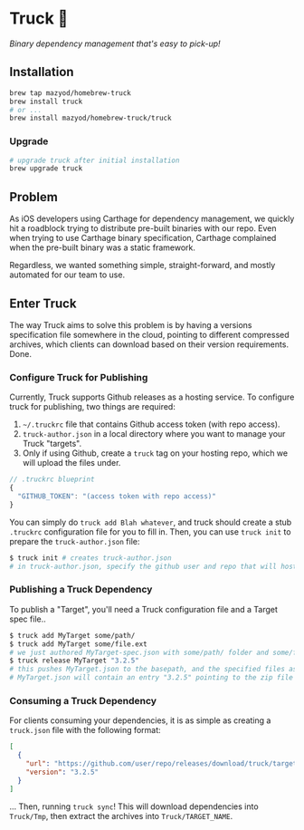# Truck :truck:
_Binary dependency management that's easy to pick-up!_

## Installation

```sh
brew tap mazyod/homebrew-truck
brew install truck
# or ...
brew install mazyod/homebrew-truck/truck
```

### Upgrade

```sh
# upgrade truck after initial installation
brew upgrade truck
```

## Problem

As iOS developers using Carthage for dependency management, we quickly hit a roadblock trying to distribute pre-built binaries with our repo. Even when trying to use Carthage binary specification, Carthage complained when the pre-built binary was a static framework.

Regardless, we wanted something simple, straight-forward, and mostly automated for our team to use.

## Enter Truck

The way Truck aims to solve this problem is by having a versions specification file somewhere in the cloud, pointing to different compressed archives, which clients can download based on their version requirements. Done.

### Configure Truck for Publishing

Currently, Truck supports Github releases as a hosting service. To configure truck for publishing, two things are required:

1. `~/.truckrc` file that contains Github access token (with repo access).
2. `truck-author.json` in a local directory where you want to manage your Truck "targets".
3. Only if using Github, create a `truck` tag on your hosting repo, which we will upload the files under.

```js
// .truckrc blueprint
{
  "GITHUB_TOKEN": "(access token with repo access)"
}
```

You can simply do `truck add Blah whatever`, and truck should create a stub `.truckrc` configuration file for you to fill in. Then, you can use `truck init` to prepare the `truck-author.json` file:

```sh
$ truck init # creates truck-author.json
# in truck-author.json, specify the github user and repo that will host the files.
```

### Publishing a Truck Dependency

To publish a "Target", you'll need a Truck configuration file and a Target spec file..

```sh
$ truck add MyTarget some/path/
$ truck add MyTarget some/file.ext
# we just authored MyTarget-spec.json with some/path/ folder and some/file.ext
$ truck release MyTarget "3.2.5"
# this pushes MyTarget.json to the basepath, and the specified files as a zip to some predefined path
# MyTarget.json will contain an entry "3.2.5" pointing to the zip file location for clients to download
```

### Consuming a Truck Dependency

For clients consuming your dependencies, it is as simple as creating a `truck.json` file with the following format:

```json
[
  {
    "url": "https://github.com/user/repo/releases/download/truck/target.json",
    "version": "3.2.5"
  }
]
```

... Then, running `truck sync`!
This will download dependencies into `Truck/Tmp`, then extract the archives into `Truck/TARGET_NAME`.
